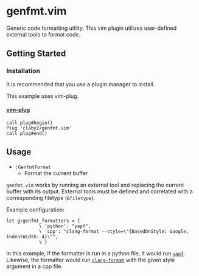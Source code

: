 # genfmt.vim

Generic code formatting utility. 
This vim plugin utilizes user-defined external tools to format code.

## Getting Started

### Installation

It is recommended that you use a plugin manager to install.

This example uses vim-plug.

#### [vim-plug](https://github.com/junegunn/vim-plug)

```vim
call plug#begin()
Plug 'claby2/genfmt.vim'
call plug#end()
```

## Usage

-   `:GenfmtFormat`
    -   Format the current buffer

`genfmt.vim` works by running an external tool and replacing the current buffer with its output.
External tools must be defined and correlated with a corresponding filetype (`&filetype`).

Example configuration:

```vim
let g:genfmt_formatters = {
            \ 'python': "yapf",
            \ 'cpp': "clang-format --style=\"{BasedOnStyle: Google, IndentWidth: 4}\"",
            \ }
```

In this example, if the formatter is run in a python file, it would run [`yapf`](https://github.com/google/yapf).
Likewise, the formatter would run [`clang-format`](https://clang.llvm.org/docs/ClangFormat.html) with the given style argument in a cpp file. 
